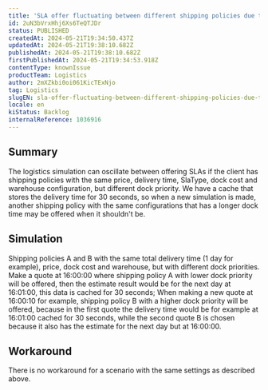 ```yaml
---
title: 'SLA offer fluctuating between different shipping policies due to cache in estimated date of 30 seconds'
id: 2uN3bVrxHhj6Xs6TeQTJDr
status: PUBLISHED
createdAt: 2024-05-21T19:34:50.437Z
updatedAt: 2024-05-21T19:38:10.682Z
publishedAt: 2024-05-21T19:38:10.682Z
firstPublishedAt: 2024-05-21T19:34:53.918Z
contentType: knownIssue
productTeam: Logistics
author: 2mXZkbi0oi061KicTExNjo
tag: Logistics
slugEN: sla-offer-fluctuating-between-different-shipping-policies-due-to-cache-in-estimated-date-of-30-seconds
locale: en
kiStatus: Backlog
internalReference: 1036916
---
```


## Summary


The logistics simulation can oscillate between offering SLAs if the client has shipping policies with the same price, delivery time, SlaType, dock cost and warehouse configuration, but different dock priority.
We have a cache that stores the delivery time for 30 seconds, so when a new simulation is made, another shipping policy with the same configurations that has a longer dock time may be offered when it shouldn't be.



##

## Simulation


Shipping policies A and B with the same total delivery time (1 day for example), price, dock cost and warehouse, but with different dock priorities.
Make a quote at 16:00:00 where shipping policy A with lower dock priority will be offered, then the estimate result would be for the next day at 16:01:00, this data is cached for 30 seconds;
When making a new quote at 16:00:10 for example, shipping policy B with a higher dock priority will be offered, because in the first quote the delivery time would be for example at 16:01:00 cached for 30 seconds, while the second quote B is chosen because it also has the estimate for the next day but at 16:00:00.



##

## Workaround


There is no workaround for a scenario with the same settings as described above.





